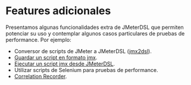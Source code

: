 # Features adicionales

Presentamos algunas funcionalidades extra de JMeterDSL que permiten potenciar su uso y contemplar algunos casos particulares de pruebas de performance. Por ejemplo:

* Conversor de scripts de JMeter a JMeterDSL ([jmx2dsl](https://abstracta.github.io/jmeter-java-dsl/guide/#dsl-code-generation-from-jmx-file)).
* [Guardar un script en formato jmx](https://abstracta.github.io/jmeter-java-dsl/guide/#save-as-jmx).
* [Ejecutar un script jmx desde JMeterDSL](https://abstracta.github.io/jmeter-java-dsl/guide/#run-jmx-file).
* Utilizar scripts de Selenium para pruebas de performance.
* [Correlation Recorder](https://blazemeter.github.io/CorrelationRecorder/).